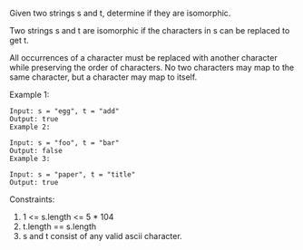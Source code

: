 Given two strings s and t, determine if they are isomorphic.

Two strings s and t are isomorphic if the characters in s can be replaced to get t.

All occurrences of a character must be replaced with another character while preserving the order of characters. No two characters may map to the same character, but a character may map to itself.

 

Example 1:

```
Input: s = "egg", t = "add"
Output: true
Example 2:
```

```
Input: s = "foo", t = "bar"
Output: false
Example 3:
```

```
Input: s = "paper", t = "title"
Output: true
```
 

Constraints:

1. 1 <= s.length <= 5 * 104
2. t.length == s.length
3. s and t consist of any valid ascii character.